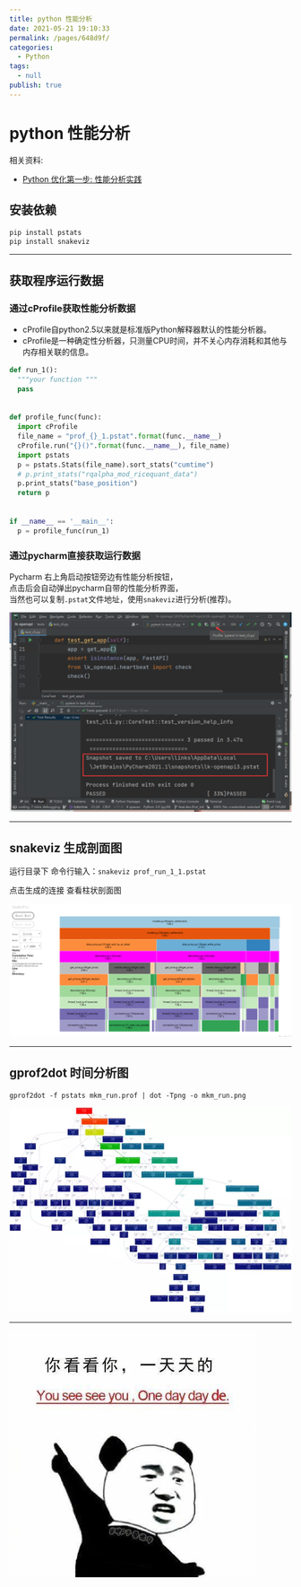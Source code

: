 ```yaml
---
title: python 性能分析
date: 2021-05-21 19:10:33
permalink: /pages/648d9f/
categories: 
  - Python
tags: 
  - null
publish: true
---
```

# python 性能分析  

相关资料:

* [Python 优化第一步: 性能分析实践](https://juejin.im/entry/5873a216a22b9d00589c25e0)  
  
## 安装依赖  

```bash  
pip install pstats  
pip install snakeviz  
```  

---  

## 获取程序运行数据

### 通过cProfile获取性能分析数据

* cProfile自python2.5以来就是标准版Python解释器默认的性能分析器。
* cProfile是一种确定性分析器，只测量CPU时间，并不关心内存消耗和其他与内存相关联的信息。

```python
def run_1():  
  """your function """  
  pass  
  
  
def profile_func(func):  
  import cProfile  
  file_name = "prof_{}_1.pstat".format(func.__name__)  
  cProfile.run("{}()".format(func.__name__), file_name)  
  import pstats  
  p = pstats.Stats(file_name).sort_stats("cumtime")  
  # p.print_stats("rqalpha_mod_ricequant_data")  
  p.print_stats("base_position")  
  return p  
  
  
if __name__ == '__main__':  
  p = profile_func(run_1)
```

### 通过pycharm直接获取运行数据

Pycharm 右上角启动按钮旁边有性能分析按钮，  
点击后会自动弹出pycharm自带的性能分析界面，  
当然也可以复制`.pstat`文件地址，使用`snakeviz`进行分析(推荐)。

![](../images/2021-05-21-15-20-12.png)

---  
  
## snakeviz 生成剖面图  

运行目录下 命令行输入：`snakeviz prof_run_1_1.pstat`  

点击生成的连接 查看柱状剖面图  

![image.png](../images/7485616-a2c27136267a8bdb.png)  
  
---  

## gprof2dot 时间分析图

`gprof2dot -f pstats mkm_run.prof | dot -Tpng -o mkm_run.png`  

![image.png](../images/7485616-50571e9d9a8de77b.png)  

---

![](../images/7485616-633f052b4326b4d8.jpg)
